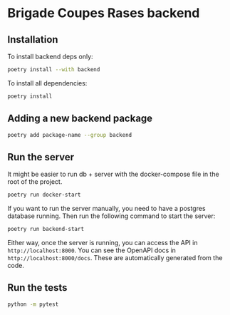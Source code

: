 # Brigade Coupes Rases backend

## Installation

To install backend deps only:

```bash
poetry install --with backend
```

To install all dependencies:

```bash
poetry install
```

## Adding a new backend package

```bash
poetry add package-name --group backend
```

## Run the server

It might be easier to run db + server with the docker-compose file in the root of the project.

```bash
poetry run docker-start
```

If you want to run the server manually, you need to have a postgres database running. Then run the following command to start the server:

```bash
poetry run backend-start
```

Either way, once the server is running, you can access the API in `http://localhost:8000`. You can see the OpenAPI docs in `http://localhost:8000/docs`. These are automatically generated from the code.

## Run the tests

```bash
python -m pytest
```
